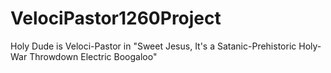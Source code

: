 # VelociPastor1260Project
Holy Dude is Veloci-Pastor in "Sweet Jesus, It's a Satanic-Prehistoric Holy-War Throwdown Electric Boogaloo"
